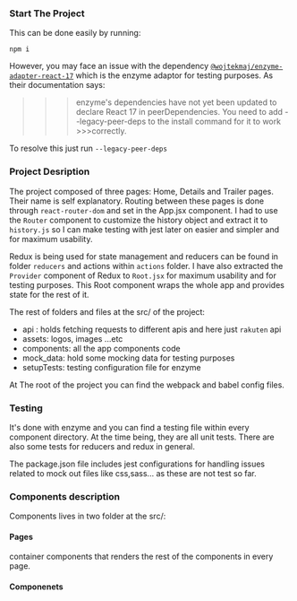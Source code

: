 ### Start The Project

This can be done easily by running:

`npm i`

However, you may face an issue with the dependency [`@wojtekmaj/enzyme-adapter-react-17`](https://www.npmjs.com/package/@wojtekmaj/enzyme-adapter-react-17) which is the enzyme adaptor for testing purposes. As their documentation says:

>>>enzyme's dependencies have not yet been updated to declare React 17 in peerDependencies. You need to add --legacy-peer-deps to the install command for it to work >>>correctly.

To resolve this just run `--legacy-peer-deps`

### Project Desription

The project composed of three pages: Home, Details and Trailer pages. Their name is self explanatory. Routing between these pages is done through `react-router-dom` and set in the App.jsx component. I had to use the `Router` component to customize the history object and extract it to `history.js` so I can make testing with jest later on easier and simpler and for maximum usability.

Redux is being used for state management and reducers can be found in folder `reducers` and actions within `actions` folder. I have also extracted the `Provider` component of Redux to `Root.jsx` for maximum usability and for testing purposes. This Root component wraps the whole app and provides state for the rest of it.

The rest of folders and files at the src/ of the project:

- api : holds fetching requests to different apis and here just `rakuten` api
- assets: logos, images ...etc
- components: all the app components code
- mock_data: hold some mocking data for testing purposes
- setupTests: testing configuration file for enzyme

At The root of the project you can find the webpack and babel config files.

### Testing

It's done with enzyme and you can find a testing file within every component directory. At the time being, they are all unit tests. There are also some tests for reducers and redux in general.

The package.json file includes jest configurations for handling issues related to mock out files like css,sass... as these are not test so far.

### Components description

Components lives in two folder at the src/:

#### Pages
container components that renders the rest of the components in every page.

#### Componenets

